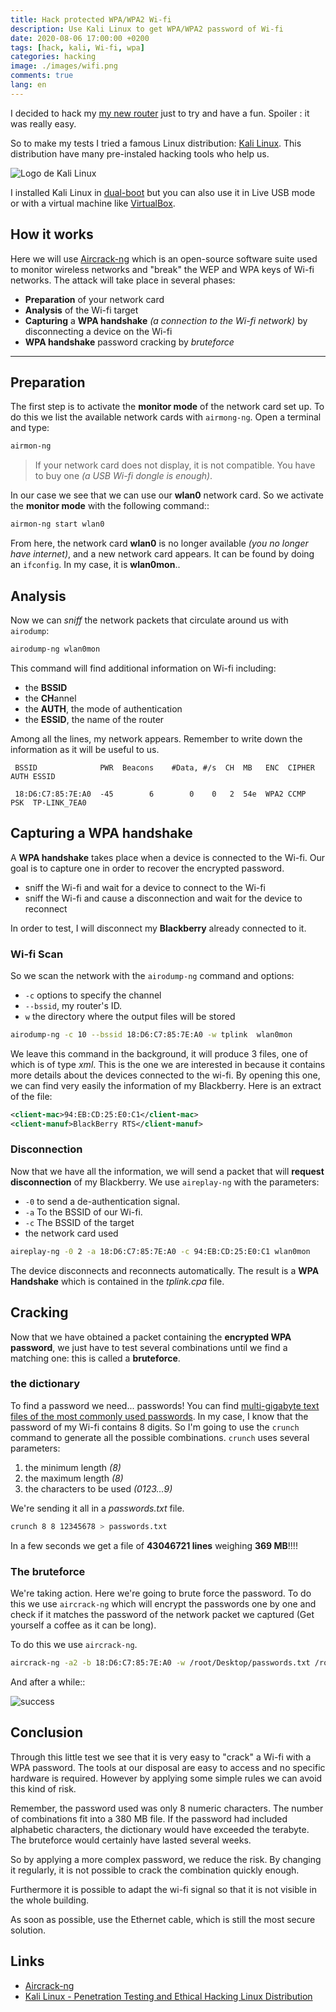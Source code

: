 ```yaml
---
title: Hack protected WPA/WPA2 Wi-fi
description: Use Kali Linux to get WPA/WPA2 password of Wi-fi
date: 2020-08-06 17:00:00 +0200
tags: [hack, kali, Wi-fi, wpa]
categories: hacking
image: ./images/wifi.png
comments: true
lang: en
---
```


I decided to hack my [my new router](../../_i18n/fr/_posts/2017-10-11-installer-bridge-sfr-box-4k.md) just to try and have a fun. Spoiler : it was really easy.

So to make my tests I tried a famous Linux distribution: [Kali Linux](https://www.kali.org/). This distribution have many pre-instaled hacking tools who help us.

![Logo de Kali Linux](./images/kali.svg.png)

I installed Kali Linux in [dual-boot](https://fr.wikipedia.org/wiki/Multiboot) but you can also use it in Live USB mode or with a virtual machine like [VirtualBox](https://www.virtualbox.org/).

## How it works

Here we will use [Aircrack-ng](https://www.aircrack-ng.org/) which is an open-source software suite used to monitor wireless networks and "break" the WEP and WPA keys of Wi-fi networks. The attack will take place in several phases:

- **Preparation** of your network card
- **Analysis** of the Wi-fi target
- **Capturing** a **WPA handshake** _(a connection to the Wi-fi network)_ by disconnecting a device on the Wi-fi
- **WPA handshake** password cracking by _bruteforce_

---

## Preparation

The first step is to activate the **monitor mode** of the network card set up. To do this we list the available network cards with `airmong-ng`. Open a terminal and type:

```bash
airmon-ng
```

> If your network card does not display, it is not compatible. You have to buy one _(a USB Wi-fi dongle is enough)_.

In our case we see that we can use our **wlan0** network card. So we activate the **monitor mode** with the following command::

```bash
airmon-ng start wlan0
```

From here, the network card **wlan0** is no longer available _(you no longer have internet)_, and a new network card appears. It can be found by doing an `ifconfig`. In my case, it is **wlan0mon**..

## Analysis

Now we can _sniff_ the network packets that circulate around us with `airodump`:

```bash
airodump-ng wlan0mon
```

This command will find additional information on Wi-fi including:

- the **BSSID**
- the **CH**annel
- the **AUTH**, the mode of authentication
- the **ESSID**, the name of the router

Among all the lines, my network appears. Remember to write down the information as it will be useful to us.

```
 BSSID              PWR  Beacons    #Data, #/s  CH  MB   ENC  CIPHER AUTH ESSID

 18:D6:C7:85:7E:A0  -45        6        0    0   2  54e  WPA2 CCMP   PSK  TP-LINK_7EA0
```

## Capturing a WPA handshake

A **WPA handshake** takes place when a device is connected to the Wi-fi. Our goal is to capture one in order to recover the encrypted password.

- sniff the Wi-fi and wait for a device to connect to the Wi-fi
- sniff the Wi-fi and cause a disconnection and wait for the device to reconnect

In order to test, I will disconnect my **Blackberry** already connected to it.

### Wi-fi Scan

So we scan the network with the `airodump-ng` command and options:

- `-c` options to specify the channel
- `--bssid`, my router's ID.
- `w` the directory where the output files will be stored

```bash
airodump-ng -c 10 --bssid 18:D6:C7:85:7E:A0 -w tplink  wlan0mon
```

We leave this command in the background, it will produce 3 files, one of which is of type _xml_. This is the one we are interested in because it contains more details about the devices connected to the wi-fi. By opening this one, we can find very easily the information of my Blackberry. Here is an extract of the file:

```xml
<client-mac>94:EB:CD:25:E0:C1</client-mac>
<client-manuf>BlackBerry RTS</client-manuf>
```

### Disconnection

Now that we have all the information, we will send a packet that will **request disconnection** of my Blackberry. We use `aireplay-ng` with the parameters:

- `-0` to send a de-authentication signal.
- `-a` To the BSSID of our Wi-fi.
- `-c` The BSSID of the target
- the network card used

```bash
aireplay-ng -0 2 -a 18:D6:C7:85:7E:A0 -c 94:EB:CD:25:E0:C1 wlan0mon
```

The device disconnects and reconnects automatically. The result is a **WPA Handshake** which is contained in the _tplink.cpa_ file.

## Cracking

Now that we have obtained a packet containing the **encrypted WPA password**, we just have to test several combinations until we find a matching one: this is called a **bruteforce**.

### the dictionary

To find a password we need... passwords! You can find [multi-gigabyte text files of the most commonly used passwords](http://www.wirelesshack.org/wpa-wpa2-word-list-dictionaries.html). In my case, I know that the password of my Wi-fi contains 8 digits. So I'm going to use the `crunch` command to generate all the possible combinations. `crunch` uses several parameters:

1. the minimum length _(8)_
2. the maximum length _(8)_
3. the characters to be used _(0123...9)_

We're sending it all in a _passwords.txt_ file.

```bash
crunch 8 8 12345678 > passwords.txt
```

In a few seconds we get a file of **43046721 lines** weighing **369 MB**!!!!

### The bruteforce

We're taking action. Here we're going to brute force the password. To do this we use `aircrack-ng` which will encrypt the passwords one by one and check if it matches the password of the network packet we captured (Get yourself a coffee as it can be long).

To do this we use `aircrack-ng`.

```bash
aircrack-ng -a2 -b 18:D6:C7:85:7E:A0 -w /root/Desktop/passwords.txt /root/Desktop/tplink.cap
```

And after a while::

![success](./images/crack_wpa.png)

## Conclusion

Through this little test we see that it is very easy to "crack" a Wi-fi with a WPA password. The tools at our disposal are easy to access and no specific hardware is required. However by applying some simple rules we can avoid this kind of risk.

Remember, the password used was only 8 numeric characters. The number of combinations fit into a 380 MB file. If the password had included alphabetic characters, the dictionary would have exceeded the terabyte. The bruteforce would certainly have lasted several weeks.

So by applying a more complex password, we reduce the risk. By changing it regularly, it is not possible to crack the combination quickly enough.

Furthermore it is possible to adapt the wi-fi signal so that it is not visible in the whole building.

As soon as possible, use the Ethernet cable, which is still the most secure solution.

## Links

- [Aircrack-ng](https://www.aircrack-ng.org/)
- [Kali Linux - Penetration Testing and Ethical Hacking Linux Distribution](https://www.kali.org/)
